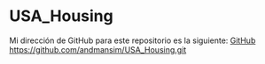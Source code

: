 # USA_Housing

Mi dirección de GitHub para este repositorio es la siguiente: [GitHub](https://github.com/andmansim/USA_Housing.git)
https://github.com/andmansim/USA_Housing.git

